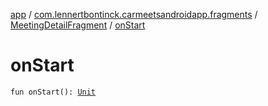 [app](../../index.md) / [com.lennertbontinck.carmeetsandroidapp.fragments](../index.md) / [MeetingDetailFragment](index.md) / [onStart](./on-start.md)

# onStart

`fun onStart(): `[`Unit`](https://kotlinlang.org/api/latest/jvm/stdlib/kotlin/-unit/index.html)